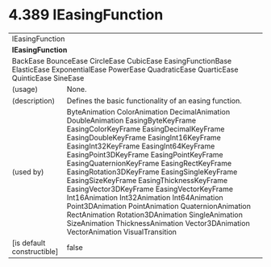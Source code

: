 <html dir="LTR" xmlns:mshelp="http://msdn.microsoft.com/mshelp" xmlns:ddue="http://ddue.schemas.microsoft.com/authoring/2003/5" xmlns:xlink="http://www.w3.org/1999/xlink" xmlns:tool="http://www.microsoft.com/tooltip">

<body>
 <input type="hidden" id="userDataCache" class="userDataStyle">
 <input type="hidden" id="hiddenScrollOffset">
 <img id="dropDownImage" style="display:none; height:0; width:0;" src="../local/drpdown.gif">
 <img id="dropDownHoverImage" style="display:none; height:0; width:0;" src="../local/drpdown_orange.gif">
 <img id="collapseImage" style="display:none; height:0; width:0;" src="../local/collapse.gif">
 <img id="expandImage" style="display:none; height:0; width:0;" src="../local/exp.gif">
 <img id="collapseAllImage" style="display:none; height:0; width:0;" src="../local/collall.gif">
 <img id="expandAllImage" style="display:none; height:0; width:0;" src="../local/expall.gif">
 <img id="copyImage" style="display:none; height:0; width:0;" src="../local/copycode.gif">
 <img id="copyHoverImage" style="display:none; height:0; width:0;" src="../local/copycodeHighlight.gif">
 <div id="header"><h1 class="heading">4.389 IEasingFunction</h1></div>

 <div id="mainSection">
 <div id="mainBody">
 <div id="allHistory" class="saveHistory" onsave="saveAll()" onload="loadAll()"></div>
 <p xmlns:wsd="http://wsdev.schemas.microsoft.com/authoring/2008/2" xmlns:msxsl="urn:schemas-microsoft-com:xslt" xmlns:script="urn:script" xmlns:build="urn:build">
 </p>
 <div id="sectionSection0" class="section" name="collapseableSection">
 <content xmlns="http://ddue.schemas.microsoft.com/authoring/2003/5" xmlns:wsd="http://wsdev.schemas.microsoft.com/authoring/2008/2" xmlns:msxsl="urn:schemas-microsoft-com:xslt" xmlns:script="urn:script" xmlns:build="urn:build">
 </content>
 </div>
 <div id="sectionSection1" class="section" name="collapseableSection">
 <content xmlns="http://ddue.schemas.microsoft.com/authoring/2003/5" xmlns:wsd="http://wsdev.schemas.microsoft.com/authoring/2008/2" xmlns:msxsl="urn:schemas-microsoft-com:xslt" xmlns:script="urn:script" xmlns:build="urn:build">
 <table class="ProtocolAuthoredTable" xmlns="">
 <tr><td colspan="2">
<mshelp:link keywords="e3edc66d-0166-4444-aa7e-3c9f905a9a45" tabindex="0">IEasingFunction</mshelp:link> </td>
 </tr>
 <tr><td colspan="2">
 <b>IEasingFunction</b> </td>
 </tr>
 <tr><td colspan="2">
<mshelp:link keywords="521e5b7c-9b2e-4371-8c01-e557d19f89f3" tabindex="0">BackEase</mshelp:link> <mshelp:link keywords="15c1f1eb-17ad-4a51-a2d2-4b5147de7ea2" tabindex="0">BounceEase</mshelp:link> <mshelp:link keywords="62e1765a-75f0-4a42-9801-a9581779392e" tabindex="0">CircleEase</mshelp:link> <mshelp:link keywords="507df399-2f00-429f-9dc6-c5159c29eeb0" tabindex="0">CubicEase</mshelp:link> <mshelp:link keywords="f39352c6-64f2-40d3-a223-52a25b3bd627" tabindex="0">EasingFunctionBase</mshelp:link> <mshelp:link keywords="7aa3e735-efd6-4e00-bce3-f3fc994d2c1f" tabindex="0">ElasticEase</mshelp:link> <mshelp:link keywords="ecbbf1d7-a714-466f-9aa3-12b2bc0261f7" tabindex="0">ExponentialEase</mshelp:link> <mshelp:link keywords="417f72b4-a2b3-495d-b26f-7c4f279ab7c2" tabindex="0">PowerEase</mshelp:link> <mshelp:link keywords="750b4f62-e383-45e0-9472-22b24ebd2c45" tabindex="0">QuadraticEase</mshelp:link> <mshelp:link keywords="6e8588e7-dff2-45be-94fa-1c39f46924a9" tabindex="0">QuarticEase</mshelp:link> <mshelp:link keywords="d157e893-34f9-4a8e-a4b2-5733318cf7b2" tabindex="0">QuinticEase</mshelp:link> <mshelp:link keywords="baf95f73-74d8-4998-9665-85f3c6686e67" tabindex="0">SineEase</mshelp:link> </td>
 </tr>
 <tr><td><div class="indent0">(usage)</div></td>
 <td>None.</td>
 </tr>
 <tr><td><div class="indent0">(description)</div></td>
 <td>Defines the basic functionality of an easing function.</td>
 </tr>
 <tr><td><div class="indent0">(used by)</div></td>
 <td><mshelp:link keywords="d8761f4e-f9fd-4bcd-9f51-a4f7458b56a9" tabindex="0">ByteAnimation</mshelp:link> <mshelp:link keywords="d29c6483-d449-4433-8b48-b44954345e2e" tabindex="0">ColorAnimation</mshelp:link> <mshelp:link keywords="3a4ec97e-5abd-4153-bcea-b616863b9aa5" tabindex="0">DecimalAnimation</mshelp:link> <mshelp:link keywords="fdb98a30-99d5-4559-b0d2-f5a9032bdba5" tabindex="0">DoubleAnimation</mshelp:link> <mshelp:link keywords="bbf3d179-9fc1-4d46-92c5-7baec14b461f" tabindex="0">EasingByteKeyFrame</mshelp:link> <mshelp:link keywords="5582631e-1630-4d4e-8ba0-6631d193c53f" tabindex="0">EasingColorKeyFrame</mshelp:link> <mshelp:link keywords="393717e5-a4b0-4f83-96a3-45929d0d02b8" tabindex="0">EasingDecimalKeyFrame</mshelp:link> <mshelp:link keywords="b3d354d1-caa3-4d11-b571-7d19a6c09997" tabindex="0">EasingDoubleKeyFrame</mshelp:link> <mshelp:link keywords="5929c6ee-5810-4390-ad9d-dd2804ebaf2b" tabindex="0">EasingInt16KeyFrame</mshelp:link> <mshelp:link keywords="7bd3d48b-bb75-4afb-ba15-0fe9a8515dbd" tabindex="0">EasingInt32KeyFrame</mshelp:link> <mshelp:link keywords="dbabecfd-4cb9-4cd1-872b-655d601f7227" tabindex="0">EasingInt64KeyFrame</mshelp:link> <mshelp:link keywords="9aabf25c-eb35-4d6c-9738-c7e04a13735e" tabindex="0">EasingPoint3DKeyFrame</mshelp:link> <mshelp:link keywords="a5467295-6c2b-48c5-8431-ddb6d1977ed0" tabindex="0">EasingPointKeyFrame</mshelp:link> <mshelp:link keywords="cb3fcaf5-cfee-441f-b958-fc7ae2a436b1" tabindex="0">EasingQuaternionKeyFrame</mshelp:link> <mshelp:link keywords="a181bd11-a4a7-47ed-8b49-999f7c92d9d1" tabindex="0">EasingRectKeyFrame</mshelp:link> <mshelp:link keywords="fe10af8e-a5d4-41db-94fa-18b47d4c1e58" tabindex="0">EasingRotation3DKeyFrame</mshelp:link> <mshelp:link keywords="d52f7429-479f-4d49-8ed6-506faa8741a5" tabindex="0">EasingSingleKeyFrame</mshelp:link> <mshelp:link keywords="2153bd9f-1dcc-4c11-82a7-ca4ba60c8e64" tabindex="0">EasingSizeKeyFrame</mshelp:link> <mshelp:link keywords="cced8be7-c316-47c0-9cee-5808282827a3" tabindex="0">EasingThicknessKeyFrame</mshelp:link> <mshelp:link keywords="e2cdb9a8-6141-46df-ad48-e622a5dc5f29" tabindex="0">EasingVector3DKeyFrame</mshelp:link> <mshelp:link keywords="e25d0747-9dd9-4c1a-8798-4a8757d5d3a7" tabindex="0">EasingVectorKeyFrame</mshelp:link> <mshelp:link keywords="7c21c38b-62e2-47d3-aa05-6e79d72e7d76" tabindex="0">Int16Animation</mshelp:link> <mshelp:link keywords="a5b8b2b1-607e-4db5-9fc7-d6d3ba53be05" tabindex="0">Int32Animation</mshelp:link> <mshelp:link keywords="e23d5083-b492-4c2c-b2e6-e0c7bc2c7856" tabindex="0">Int64Animation</mshelp:link> <mshelp:link keywords="355d5e10-0556-4b49-b8ea-cf7291a94e54" tabindex="0">Point3DAnimation</mshelp:link> <mshelp:link keywords="36ad2824-69b5-455b-8a45-8546b21ad548" tabindex="0">PointAnimation</mshelp:link> <mshelp:link keywords="253d34bf-0cfc-4f8e-81ec-0673d36b80bb" tabindex="0">QuaternionAnimation</mshelp:link> <mshelp:link keywords="112fdbda-a690-44f0-ac56-dd013c3dfdd1" tabindex="0">RectAnimation</mshelp:link> <mshelp:link keywords="6e8028e4-2f1d-452b-a0fa-d1a95ef22154" tabindex="0">Rotation3DAnimation</mshelp:link> <mshelp:link keywords="d8dd7ca4-9bc4-45d5-85e5-29c0b547b9dd" tabindex="0">SingleAnimation</mshelp:link> <mshelp:link keywords="26759546-b8ea-486b-9f1f-8147e78534a2" tabindex="0">SizeAnimation</mshelp:link> <mshelp:link keywords="727b0389-155a-432a-bc91-00435853d5c6" tabindex="0">ThicknessAnimation</mshelp:link> <mshelp:link keywords="0e3125a3-7eea-4e96-9f2f-cc53f1e27863" tabindex="0">Vector3DAnimation</mshelp:link> <mshelp:link keywords="daf7186a-8fb7-4faa-910c-8c1cfe2a9133" tabindex="0">VectorAnimation</mshelp:link> <mshelp:link keywords="7231a862-b952-4758-9b10-f58e8450a4f8" tabindex="0">VisualTransition</mshelp:link></td>
 </tr>
 <tr><td><div class="indent0">[is default constructible]</div></td>
 <td>false</td>
 </tr>
</table>
 </content>
 </div>
 <!--[if gte IE 5]>
 <tool:tip element="languageFilterToolTip" avoidmouse="false"/>
 <![endif]-->
 </div>
 <a name="feedback"></a><span></span>
 </div>
</body></html>
